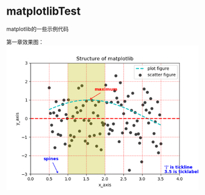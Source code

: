 # matplotlibTest
matplotlib的一些示例代码

第一章效果图：
![Image text](https://github.com/MichaelLee826/matplotlibTest/blob/master/Chapter1/Chapter1_Figure_1.png)
